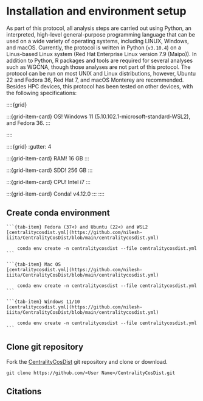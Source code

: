 # Installation and environment setup

As part of this protocol, all analysis steps are carried out using Python, an interpreted, high-level general-purpose programming language that can be used on a wide variety of operating systems, including LINUX, Windows, and macOS. Currently, the protocol is written in Python (`v3.10.4`) on a Linus-based Linux system (Red Hat Enterprise Linux version 7.9 (Maipo)). In addition to Python, R packages and tools are required for several analyses such as WGCNA, though those analyses are not part of this protocol. The protocol can be run on most UNIX and Linux distributions, however, Ubuntu 22 and Fedora 36, Red Hat 7, and macOS Monterey are recommended. Besides HPC devices, this protocol has been tested on other devices, with the following specifications:

::::{grid}

:::{grid-item-card} OS!
Windows 11 (5.10.102.1-microsoft-standard-WSL2), and Fedora 36.
:::

::::


::::{grid}
:gutter: 4

:::{grid-item-card} RAM!
16 GB 
:::

:::{grid-item-card} SDD!
256 GB 
:::

:::{grid-item-card} CPU!
Intel i7
:::

:::{grid-item-card} Conda!
v4.12.0
:::
::::





## Create conda environment

````{tab-set}
```{tab-item} Fedora (37<) and Ubuntu (22<) and WSL2
[centralitycosdist.yml](https://github.com/nilesh-iiita/CentralityCosDist/blob/main/centralitycosdist.yml)

    conda env create -n centralitycosdist --file centralitycosdist.yml
```

```{tab-item} Mac OS
[centralitycosdist.yml](https://github.com/nilesh-iiita/CentralityCosDist/blob/main/centralitycosdist.yml)

    conda env create -n centralitycosdist --file centralitycosdist.yml
```

```{tab-item} Windows 11/10
[centralitycosdist.yml](https://github.com/nilesh-iiita/CentralityCosDist/blob/main/centralitycosdist.yml)

    conda env create -n centralitycosdist --file centralitycosdist.yml
```
````


## Clone git repository

Fork the [CentralityCosDist](https://github.com/nilesh-iiita/CentralityCosDist) git repository and clone or download.

    git clone https://github.com/<User Name>/CentralityCosDist.git


## Citations

```{bibliography}
```

